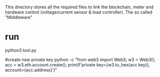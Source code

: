 This directory stores all the required files to link the blockchain, meter and hardware control (voltage/current sensor & load controller). The so called "Middleware"
# run
python3 tool.py

#create new private key
python -c "from web3 import Web3; w3 = Web3(); acc = w3.eth.account.create(); print(f'private key={w3.to_hex(acc.key)}, account={acc.address}')"